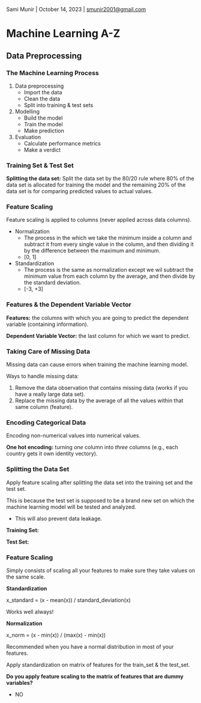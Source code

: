 Sami Munir | October 14, 2023 | smunir2001@gmail.com
# Machine Learning A-Z
## Data Preprocessing
### The Machine Learning Process
1. Data preprocessing
    * Import the data
    * Clean the data
    * Split into training & test sets
2. Modelling
    * Build the model
    * Train the model
    * Make prediction
3. Evaluation
    * Calculate performance metrics
    * Make a verdict
### Training Set & Test Set
__Splitting the data set:__ Split the data set by the 80/20 rule where 80% of the data set is allocated for training the model and the remaining 20% of the data set is for comparing predicted values to actual values.

### Feature Scaling
Feature scaling is applied to columns (never applied across data columns).
* Normalization
    * The process in the which we take the minimum inside a column and subtract it from every single value in the column, and then dividing it by the difference between the maximum and minimum.
    * [0, 1]
* Standardization
    * The process is the same as normalization except we wil subtract the minimum value from each column by the average, and then divide by the standard deviation.
    * [-3, +3]

### Features & the Dependent Variable Vector
__Features:__ the columns with which you are going to predict the dependent variable (containing information).

__Dependent Variable Vector:__ the last column for which we want to predict.
### Taking Care of Missing Data
Missing data can cause errors when training the machine learning model.

Ways to handle missing data:
1. Remove the data observation that contains missing data (works if you have a really large data set).
2. Replace the missing data by the average of all the values within that same column (feature).

### Encoding Categorical Data
Encoding non-numerical values into numerical values.

__One hot encoding:__ turning *one* column into *three* columns (e.g., each country gets it own identity vectory).

### Splitting the Data Set
Apply feature scaling after splitting the data set into the training set and the test set.

This is because the test set is supposed to be a brand new set on which the machine learning model will be tested and analyzed.
* This will also prevent data leakage.

__Training Set:__

__Test Set:__

### Feature Scaling
Simply consists of scaling all your features to make sure they take values on the same scale.

__Standardization__

x_standard = (x - mean(x)) / standard_deviation(x)

Works well always!

__Normalization__

x_norm = (x - min(x)) / (max(x) - min(x))

Recommended when you have a normal distribution in most of your features.

Apply standardization on matrix of features for the train_set & the test_set.

__Do you apply feature scaling to the matrix of features that are dummy variables?__
* NO